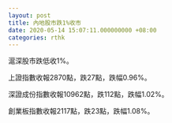 ```yaml
---
layout: post
title: 內地股市跌1%收市
date: 2020-05-14 15:07:11.000000000 +08:00
categories: rthk
---
```


滬深股市跌低收1%。

上證指數收報2870點，跌27點，跌幅0.96%。

深證成份指數收報10962點，跌112點，跌幅1.02%。

創業板指數收報2117點，跌23點，跌幅1.08%。
